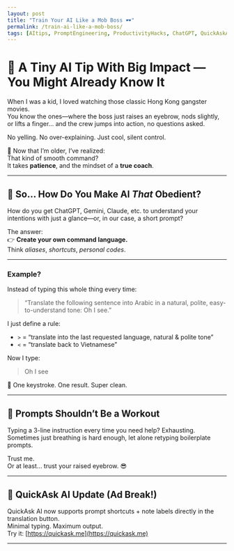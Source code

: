 ```yaml
---
layout: post
title: "Train Your AI Like a Mob Boss 🕶️"
permalink: /train-ai-like-a-mob-boss/
tags: [AItips, PromptEngineering, ProductivityHacks, ChatGPT, QuickAskAI]
---
```


# 🤖 A Tiny AI Tip With Big Impact — You Might Already Know It

When I was a kid, I loved watching those classic Hong Kong gangster movies.  
You know the ones—where the boss just raises an eyebrow, nods slightly, or lifts a finger... and the crew jumps into action, no questions asked.

No yelling. No over-explaining. Just cool, silent control.

🥲 Now that I’m older, I’ve realized:  
That kind of smooth command?  
It takes **patience**, and the mindset of a **true coach**.

---

## 🎯 So… How Do You Make AI *That* Obedient?

How do you get ChatGPT, Gemini, Claude, etc. to understand your intentions with just a glance—or, in our case, a short prompt?

The answer:  
👉 **Create your own command language.**  
Think *aliases*, *shortcuts*, *personal codes*.

---

### Example?

Instead of typing this whole thing every time:

> “Translate the following sentence into Arabic in a natural, polite, easy-to-understand tone: Oh I see.”

I just define a rule:

- `>` = “translate into the last requested language, natural & polite tone”  
- `<` = “translate back to Vietnamese”

Now I type:

> Oh I see

🎯 One keystroke. One result. Super clean.

---

## 🧠 Prompts Shouldn’t Be a Workout

Typing a 3-line instruction every time you need help? Exhausting.  
Sometimes just breathing is hard enough, let alone retyping boilerplate prompts.

Trust me.  
Or at least... trust your raised eyebrow. 😎

---

## 📢 QuickAsk AI Update (Ad Break!)

QuickAsk AI now supports prompt shortcuts + note labels directly in the translation button.  
Minimal typing. Maximum output.  
Try it: [https://quickask.me](https://quickask.me)

---
